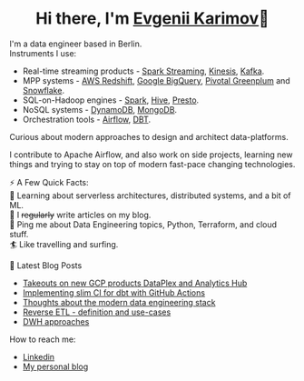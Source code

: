 <h1 align="center">Hi there, I'm <a href="https://www.karimov.berlin/" target="_blank">Evgenii Karimov</a>👋</h1>

I'm a data engineer based in Berlin.  
Instruments I use:  
- Real-time streaming products - [Spark Streaming](https://github.com/apache/spark), [Kinesis](https://aws.amazon.com/kinesis/), [Kafka](https://github.com/apache/kafka).
- MPP systems - [AWS Redshift](https://aws.amazon.com/redshift/), [Google BigQuery](https://cloud.google.com/bigquery), [Pivotal Greenplum](https://github.com/greenplum-db/gpdb) and [Snowflake](https://www.snowflake.com/).
- SQL-on-Hadoop engines - [Spark](https://github.com/apache/spark), [Hive](https://github.com/apache/hive), [Presto](https://github.com/prestodb/presto).
- NoSQL systems - [DynamoDB](https://aws.amazon.com/dynamodb/), [MongoDB](https://github.com/mongodb/mongo).
- Orchestration tools - [Airflow](https://github.com/apache/airflow), [DBT](https://github.com/dbt-labs).  

Curious about modern approaches to design and architect data-platforms.

I contribute to Apache Airflow, and also work on side projects,
learning new things and trying to stay on top of modern fast-pace changing technologies.

⚡️ A Few Quick Facts:  
🧐 Learning about serverless architectures, distributed systems, and a bit of ML.  
📝 I ~~regularly~~ write articles on my blog.  
💬 Ping me about Data Engineering topics, Python, Terraform, and cloud stuff.  
🏄 Like travelling and surfing.  

📕 Latest Blog Posts
<!-- BLOG-POST-LIST:START -->
- [Takeouts on new GCP products DataPlex and Analytics Hub](https://www.karimov.berlin/writing/2022-05-31-new-gcp-products/)
- [Implementing slim CI for dbt with GitHub Actions](https://www.karimov.berlin/writing/2022-04-06-dbt-slim-ci/)
- [Thoughts about the modern data engineering stack](https://www.karimov.berlin/writing/2022-04-05-thoughts-about-data-stack/)
- [Reverse ETL - definition and use-cases](https://www.karimov.berlin/writing/2021-11-18-reverse-etl/)
- [DWH approaches](https://www.karimov.berlin/writing/2021-04-30-dwh-structure-approaches/)
<!-- BLOG-POST-LIST:END -->

How to reach me:
- [Linkedin](https://www.linkedin.com/in/evgenii-karimov)
- [My personal blog](https://www.karimov.berlin)
